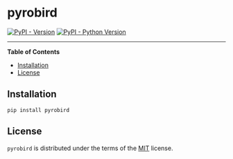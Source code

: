 # pyrobird

[![PyPI - Version](https://img.shields.io/pypi/v/pyrobird.svg)](https://pypi.org/project/pyrobird)
[![PyPI - Python Version](https://img.shields.io/pypi/pyversions/pyrobird.svg)](https://pypi.org/project/pyrobird)

-----

**Table of Contents**

- [Installation](#installation)
- [License](#license)

## Installation

```console
pip install pyrobird
```

## License

`pyrobird` is distributed under the terms of the [MIT](https://spdx.org/licenses/MIT.html) license.
